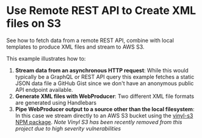 # Use Remote REST API to Create XML files on S3

See how to fetch data from a remote REST API, combine with local templates to produce XML files and stream to AWS S3.

This example illustrates how to:

1. **Stream data from an asynchronous HTTP request**: While this would typically be a GraphQL or REST API query this example fetches a static JSON data file a GitHub Gist since we don't have an anonymous public API endpoint available.
1. **Generate XML files with WebProducer**: Two different XML file formats are generated using Handlebars
1. **Pipe WebProducer output to a source other than the local filesystem**: In this case we stream directly to an AWS S3 bucket using the [vinyl-s3 NPM package](https://www.npmjs.com/package/vinyl-s3). _Note Vinyl S3 has been recently removed from this project due to high severity vulnerabilities_
